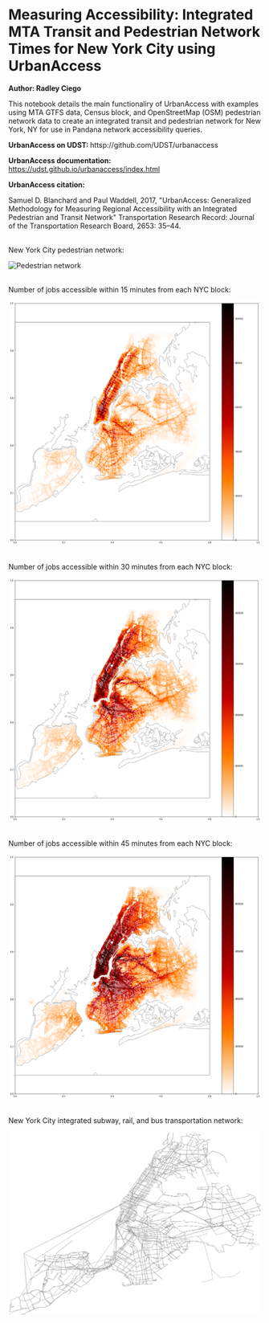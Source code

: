 # Measuring Accessibility: Integrated MTA Transit and Pedestrian Network Times for New York City using UrbanAccess

<b> Author: Radley Ciego </b>

This notebook details the main functionaliry of UrbanAccess with examples using MTA GTFS data, Census block, and OpenStreetMap (OSM) pedestrian network data to create an integrated transit and pedestrian network for New York, NY for use in Pandana network accessibility queries.

<b> UrbanAccess on UDST: </b> httsp://github.com/UDST/urbanaccess

<b> UrbanAccess documentation: </b> https://udst.github.io/urbanaccess/index.html

<b> UrbanAccess citation: </b>

Samuel D. Blanchard and Paul Waddell, 2017, "UrbanAccess: Generalized Methodology for Measuring Regional Accessibility with an Integrated Pedestrian and Transit Network" Transportation Research Record: Journal of the Transportation Research Board, 2653: 35–44.

<br> New York City pedestrian network: </br>

![Pedestrian network](/img/network.png)

<br> Number of jobs accessible within 15 minutes from each NYC block: </br>

![15 Minute Network Analysis](/img/15_Min.png)

<br> Number of jobs accessible within 30 minutes from each NYC block: </br>

![30 Minute Network Analysis](/img/30_Min.png)

<br> Number of jobs accessible within 45 minutes from each NYC block: </br>

![45 Minute Network Analysis](/img/45_Min.png)

<br> New York City integrated subway, rail, and bus transportation network: </br>

![Transit Network](/img/transit_network.png)

